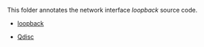 This folder annotates the network interface *loopback* source code.

- [loopback](./loopback.md)

- [Qdisc](./Qdisc.md)

